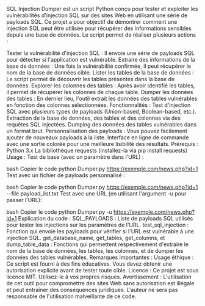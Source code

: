 SQL Injection Dumper est un script Python conçu pour tester et exploiter les vulnérabilités d'injection SQL sur des sites Web en utilisant une série de payloads SQL. Ce projet a pour objectif de démontrer comment une injection SQL peut être utilisée pour récupérer des informations sensibles depuis une base de données. Le script permet de réaliser plusieurs actions :

Tester la vulnérabilité d'injection SQL : Il envoie une série de payloads SQL pour détecter si l'application est vulnérable.
Extraire des informations de la base de données : Une fois la vulnérabilité confirmée, il peut récupérer le nom de la base de données cible.
Lister les tables de la base de données : Le script permet de découvrir les tables présentes dans la base de données.
Explorer les colonnes des tables : Après avoir identifié les tables, il permet de récupérer les colonnes de chaque table.
Dumper les données des tables : En dernier lieu, l'outil extrait les données des tables vulnérables en fonction des colonnes sélectionnées.
Fonctionnalités :
Test d'injection SQL avec plusieurs types de payloads (Union-based, Boolean-based, etc.).
Extraction de la base de données, des tables et des colonnes via des requêtes SQL injectées.
Dumping des données des tables vulnérables dans un format brut.
Personnalisation des payloads : Vous pouvez facilement ajouter de nouveaux payloads à la liste.
Interface en ligne de commande avec une sortie colorée pour une meilleure lisibilité des résultats.
Prérequis :
Python 3.x
La bibliothèque requests (installez-la via pip install requests)
Usage :
Test de base (avec un paramètre dans l'URL) :

bash
Copier le code
python Dumper.py https://exemple.com/news.php?id=1
Test avec un fichier de payloads personnalisé :

bash
Copier le code
python Dumper.py https://exemple.com/news.php?id=1 --file payload_list.txt
Test avec une URL (en utilisant l'argument -u pour passer l'URL):

bash
Copier le code
python Dumper.py -u https://exemple.com/news.php?id=1
Explication du code :
SQL_PAYLOADS : Liste de payloads SQL utilisés pour tester les injections sur les paramètres de l'URL.
test_sql_injection : Fonction qui envoie les payloads pour vérifier si l'URL est vulnérable à une injection SQL.
get_database_name, get_tables, get_columns, et dump_table_data : Fonctions qui permettent respectivement d'extraire le nom de la base de données, les tables, les colonnes, et de dumper les données des tables vulnérables.
Remarques importantes :
Usage éthique : Ce script est fourni à des fins éducatives. Vous devez obtenir une autorisation explicite avant de tester toute cible.
Licence : Ce projet est sous licence MIT. Utilisez-le à vos propres risques.
Avertissement :
L'utilisation de cet outil pour compromettre des sites Web sans autorisation est illégale et peut entraîner des conséquences juridiques. L'auteur ne sera pas responsable de l'utilisation malveillante de ce code.
